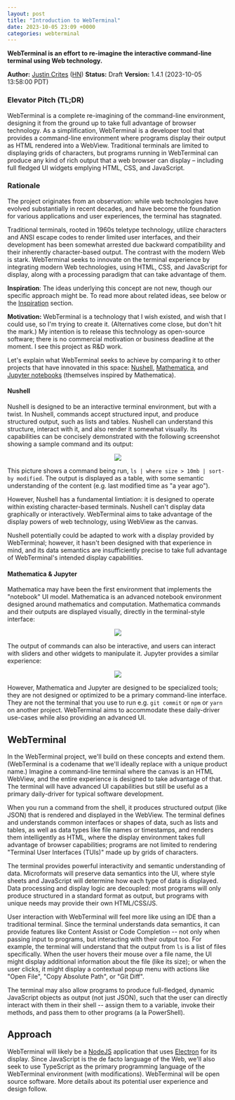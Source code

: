 ```yaml
---
layout: post
title: "Introduction to WebTerminal"
date: 2023-10-05 23:09 +0000
categories: webterminal
---
```


**WebTerminal is an effort to re-imagine the interactive command-line terminal using Web technology.**

**Author:** [Justin Crites](https://github.com/jcrites) ([HN](https://news.ycombinator.com/user?id=jcrites))
**Status:** Draft
**Version:** 1.4.1 (2023-10-05 13:58:00 PDT)

### Elevator Pitch (TL;DR)

WebTerminal is a complete re-imagining of the command-line environment, designing it from the ground up to take full advantage of browser technology. As a simplification, WebTerminal is a developer tool that provides a command-line environment where programs display their output as HTML rendered into a WebView. Traditional terminals are limited to displaying grids of characters, but programs running in WebTerminal can produce any kind of rich output that a web browser can display – including full fledged UI widgets emplying HTML, CSS, and JavaScript.

### Rationale

The project originates from an observation: while web technologies have evolved substantially in recent decades, and have become the foundation for various applications and user experiences, the terminal has stagnated.

Traditional terminals, rooted in 1960s teletype technology, utilize characters and ANSI escape codes to render limited user interfaces, and their development has been somewhat arrested due backward compatibility and their inherently character-based output. The contrast with the modern Web is stark. WebTerminal seeks to innovate on the terminal experience by integrating modern Web technologies, using HTML, CSS, and JavaScript for display, along with a processing paradigm that can take advantage of them.

**Inspiration**: The ideas underlying this concept are not new, though our specific approach might be. To read more about related ideas, see below or the [Inspiration](#inspiration) section.

**Motivation:** WebTerminal is a technology that I wish existed, and wish that I could use, so I'm trying to create it. (Alternatives come close, but don't hit the mark.) My intention is to release this technology as open-source software; there is no commercial motivation or business deadline at the moment. I see this project as R&D work.

Let's explain what WebTerminal seeks to achieve by comparing it to other projects that have innovated in this space: [Nushell](https://www.nushell.sh/), [Mathematica](https://www.wolfram.com/mathematica/), and [Jupyter notebooks](https://jupyter.org/) (themselves inspired by Mathematica).

#### Nushell

Nushell is designed to be an interactive terminal environment, but with a twist. In Nushell, commands accept structured input, and produce structured output, such as lists and tables. Nushell can understand this structure, interact with it, and also render it somewhat visually. Its capabilities can be concisely demonstrated with the following screenshot showing a sample command and its output: 

<p align="center">
     <img src="https://github.com/jcrites/web-terminal/assets/88504/afbdd67f-7e1c-44b0-8890-0868c9e27719">
</p>

This picture shows a command being run, `ls | where size > 10mb | sort-by modified`. The output is displayed as a table, with some semantic understanding of the content (e.g. last modified time as "a year ago").

However, Nushell has a fundamental limtiation: it is designed to operate within existing character-based terminals. Nushell can't display data graphically or interactively. WebTerminal aims to take advantage of the display powers of web technology, using WebView as the canvas.

Nushell potentially could be adapted to work with a display provided by WebTerminal; however, it hasn't been designed with that experience in mind, and its data semantics are insufficiently precise to take full advantage of WebTerminal's intended display capabilities.

#### Mathematica & Jupyter

Mathematica may have been the first environment that implements the "notebook" UI model. Mathematica is an advanced notebook environment designed around mathematics and computation. Mathematica commands and their outputs are displayed visually, directly in the terminal-style interface:

<p align="center">
    <img src="https://github.com/jcrites/web-terminal/assets/88504/996a9558-ebc7-46bd-8e15-85670bec9fbb">
</p>

The output of commands can also be interactive, and users can interact with sliders and other widgets to manipulate it. Jupyter provides a similar experience: 

<p align="center">
    <img src="https://github.com/jcrites/web-terminal/assets/88504/d35aecda-635b-461d-b57b-6aa963c07fb9">
</p>

However, Mathematica and Jupyter are designed to be specialized tools; they are not designed or optimized to be a primary command-line interface. They are not the terminal that you use to run e.g. `git commit` or `npm` or `yarn` on another project. WebTerminal aims to accommodate these daily-driver use-cases while also providing an advanced UI.

## WebTerminal

In the WebTerminal project, we'll build on these concepts and extend them. (WebTerminal is a codename that we'll ideally replace with a unique product name.) Imagine a command-line terminal where the canvas is an HTML WebView, and the entire experience is designed to take advantage of that. The terminal will have advanced UI capabilities but still be useful as a primary daily-driver for typical software development.

When you run a command from the shell, it produces structured output (like JSON) that is rendered and displayed in the WebView. The terminal defines and understands common interfaces or shapes of data, such as lists and tables, as well as data types like file names or timestamps, and renders them intelligently as HTML, where the display environment takes full advantage of browser capabilities; programs are not limited to rendering "Terminal User Interfaces (TUIs)" made up by grids of characters. 

The terminal provides powerful interactivity and semantic understanding of data. Microformats will preserve data semantics into the UI, where style sheets and JavaScript will determine how each type of data is displayed. Data processing and display logic are decoupled: most programs will only produce structured in a standard format as output, but programs with unique needs may provide their own HTML/CSS/JS.

User interaction with WebTerminal will feel more like using an IDE than a traditional terminal. Since the terminal understands data semantics, it can provide features like Content Assist or Code Completion -- not only when passing input to programs, but interacting with their output too. For example, the terminal will understand that the output from `ls` is a list of files specifically. When the user hovers their mouse over a file name, the UI might display additional information about the file (like its size); or when the user clicks, it might display a contextual popup menu with actions like "Open File", "Copy Absolute Path", or "Git Diff".

The terminal may also allow programs to produce full-fledged, dynamic JavaScript objects as output (not just JSON), such that the user can directly interact with them in their shell -- assign them to a variable, invoke their methods, and pass them to other programs (a la PowerShell). 

## Approach

WebTerminal will likely be a [NodeJS](https://nodejs.org/en) application that uses [Electron](https://www.electronjs.org/) for its display. Since JavaScript is the de facto language of the Web, we'll also seek to use TypeScript as the primary programming language of the WebTerminal environment (with modifications). WebTerminal will be open source software. More details about its potential user experience and design follow.